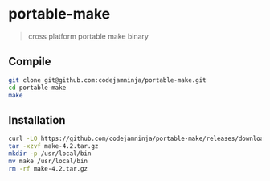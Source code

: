 # portable-make

> cross platform portable make binary

## Compile

```sh
git clone git@github.com:codejamninja/portable-make.git
cd portable-make
make
```

## Installation

```sh
curl -LO https://github.com/codejamninja/portable-make/releases/download/4.2/make-4.2.tar.gz
tar -xzvf make-4.2.tar.gz
mkdir -p /usr/local/bin
mv make /usr/local/bin
rm -rf make-4.2.tar.gz
```

